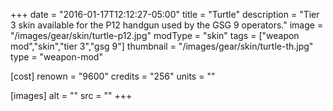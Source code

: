 +++
date = "2016-01-17T12:12:27-05:00"
title = "Turtle"
description = "Tier 3 skin available for the P12 handgun used by the GSG 9 operators."
image = "/images/gear/skin/turtle-p12.jpg"
modType = "skin"
tags = ["weapon mod","skin","tier 3","gsg 9"]
thumbnail = "/images/gear/skin/turtle-th.jpg"
type = "weapon-mod"

[cost]
  renown = "9600"
  credits = "256"
  units = ""

[images]
  alt = ""
  src = ""
+++
